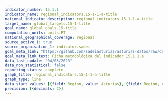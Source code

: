 ```yaml
---
indicator_number: 15.1.1
indicator_name: regional_indicators.15-1-1-a-title
national_indicator_description: regional_indicators.15-1-1-a-title
target_name: global_targets.15-1-title
goal_name: global_goals.15-title
computation_units: units.PT
national_geographical_coverage: regional
source_active_1: true
source_organisation_1: indicator.sadei
goal_meta_link: "https://github.com/sadeiasturias/asturias-datos/raw/develop/descargas/metodologia/15.1.1.a.pdf"
goal_meta_link_text: Ficha metodológica del indicador 15.1.1.a
data_last_update: "04/05/2023"
data_non_statistical: false
reporting_status: complete
graph_title: regional_indicators.15-1-1-a-title
graph_type: line
data_start_values: [{field: Region, value: Asturias}, {field: Region, value: España}]
precision: [{decimals: 2}]
---
```

